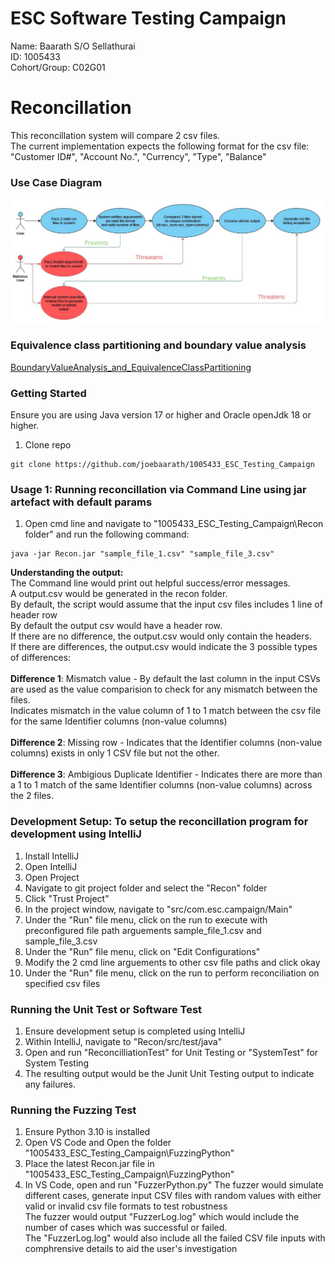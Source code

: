 # ESC Software Testing Campaign
Name: Baarath S/O Sellathurai  
ID: 1005433  
Cohort/Group: C02G01  

# Reconcillation
This reconcillation system will compare 2 csv files.  
The current implementation expects the following format for the csv file: "Customer ID#",	"Account No.",	"Currency",	"Type",	"Balance"

### Use Case Diagram
<img src="./Documents/WK08_ESC_CAMPAGIN_USECASE_DIAGRAM.jpg" />

### Equivalence class partitioning and boundary value analysis
[BoundaryValueAnalysis_and_EquivalenceClassPartitioning](./Documents/WK09_BoundaryValueAnalysis_and_EquivalenceClassPartitioning_V2.docx)  

### Getting Started
Ensure you are using Java version 17 or higher and Oracle openJdk 18 or higher.
1. Clone repo
```
git clone https://github.com/joebaarath/1005433_ESC_Testing_Campaign
```

### Usage 1: Running reconcillation via Command Line using jar artefact with default params
1. Open cmd line and navigate to "1005433_ESC_Testing_Campaign\Recon folder" and run the following command:
```
java -jar Recon.jar "sample_file_1.csv" "sample_file_3.csv"
```
<b>Understanding the output:</b><br>
The Command line would print out helpful success/error messages.<br>
A output.csv would be generated in the recon folder. <br>
By default, the script would assume that the input csv files includes 1 line of header row <br>
By default the output csv would have a header row. <br>
If there are no difference, the output.csv would only contain the headers. <br>
If there are differences, the output.csv would indicate the 3 possible types of differences: <br><br>
<b>Difference 1</b>: Mismatch value - By default the last column in the input CSVs are used as the value comparision to check for any mismatch between the files. <br>
Indicates mismatch in the value column of 1 to 1 match between the csv file for the same Identifier columns (non-value columns) <br><br>
<b>Difference 2</b>: Missing row - Indicates that the Identifier columns (non-value columns) exists in only 1 CSV file but not the other.  <br><br>
<b>Difference 3</b>: Ambigious Duplicate Identifier - Indicates there are more than a 1 to 1 match of the same Identifier columns (non-value columns) across the 2 files. <br>

### Development Setup: To setup the reconcillation program for development using IntelliJ
1. Install IntelliJ 
2. Open IntelliJ
3. Open Project
4. Navigate to git project folder and select the "Recon" folder
5. Click "Trust Project"
6. In the project window, navigate to "src/com.esc.campaign/Main"
7. Under the "Run" file menu, click on the run to execute with preconfigured file path arguements sample_file_1.csv and sample_file_3.csv
8. Under the "Run" file menu, click on "Edit Configurations"
9. Modify the 2 cmd line arguements to other csv file paths and click okay
10. Under the "Run" file menu, click on the run to perform reconciliation on specified csv files

### Running the Unit Test or Software Test
1. Ensure development setup is completed using IntelliJ
2. Within IntelliJ, navigate to "Recon/src/test/java"
3. Open and run "ReconcilliationTest" for Unit Testing or "SystemTest" for System Testing
4. The resulting output would be the Junit Unit Testing output to indicate any failures.

### Running the Fuzzing Test
1. Ensure Python 3.10 is installed
2. Open VS Code and Open the folder "1005433_ESC_Testing_Campaign\FuzzingPython"
3. Place the latest Recon.jar file in "1005433_ESC_Testing_Campaign\FuzzingPython"
4. In VS Code, open and run "FuzzerPython.py"
The fuzzer would simulate different cases, generate input CSV files with random values with either valid or invalid csv file formats to test robustness<br/>
The fuzzer would output "FuzzerLog.log" which would include the number of cases which was successful or failed.<br>
The "FuzzerLog.log" would also include all the failed CSV file inputs with comphrensive details to aid the user's investigation
